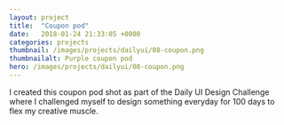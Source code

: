 ```yaml
---
layout: project
title:  "Coupon pod"
date:   2018-01-24 21:33:05 +0000
categories: projects
thumbnail: /images/projects/dailyui/08-coupon.png
thumbnailalt: Purple coupon pod
hero: /images/projects/dailyui/08-coupon.png
---
```


I created this coupon pod shot as part of the Daily UI Design Challenge where I challenged myself to design something everyday for 100 days to flex my creative muscle.